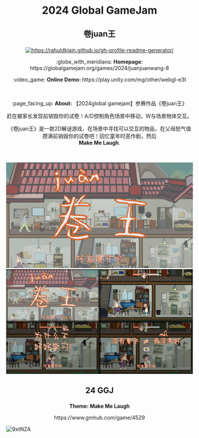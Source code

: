 # <p align="center" >2024 Global GameJam</p>
## <p align="center" >卷juan王</p>  

<p align="center">
<a href="https://www.youtube.com/watch?v=cjguRjApdlY" target="blank"><img align="center" src="https://raw.githubusercontent.com/rahuldkjain/github-profile-readme-generator/master/src/images/icons/Social/youtube.svg" alt="https://rahuldkjain.github.io/gh-profile-readme-generator/" height="30" width="40" /></a>
</p>
<p align="center">:globe_with_meridians: <b>Homepage: </b> https://globalgamejam.org/games/2024/juanjuanwang-8</p>
<p align="center">:video_game: <b>Online Demo: </b> https://play.unity.com/mg/other/webgl-e3t</p>

</br>
<p align="center">:page_facing_up: <b>About:</b> 【2024global gamejam】参赛作品《卷juan王》</p>
<p align="center">赶在被家长发现前销毁你的试卷！A/D控制角色场景中移动，W与场景物体交互。</p>
<p align="center">《卷juan王》是一款2D解谜游戏，在场景中寻找可以交互的物品，在父母怒气值攒满前销毁你的试卷吧！回忆童年时恶作剧，然后<br>
  <b>Make Me Laugh</b>. </p>

<br/>

![Craft Swap](https://github.com/xr0919/2024GGJ_JuanWang/blob/main/preview1.png?raw=true)
![Craft Swap](https://github.com/xr0919/2024GGJ_JuanWang/blob/main/preview0.jpg?raw=true)

##
## <p align="center" >24 GGJ</p>
<p align="center"><b>Theme: Make Me Laugh</b></p>
<p align="center">https://www.gmhub.com/game/4529</p>
  
![9xtNZA](https://files.gmhub.com/storage/upload/2024/01/OrPKvchfAehn41KcAQtHZL1OkgH9PpCwrSM0rvXA.jpg.webp)

